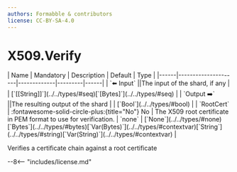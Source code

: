```yaml
---
authors: Formabble & contributors
license: CC-BY-SA-4.0
---
```



# X509.Verify

<div class="sh-parameters" markdown="1">
| Name | Mandatory | Description | Default | Type |
|------|---------------------|-------------|---------|------|
| `⬅️ Input` ||The input of the shard, if any | | [`[[String]]`](../../types/#seq)[`[Bytes]`](../../types/#seq) |
| `Output ➡️` ||The resulting output of the shard | | [`Bool`](../../types/#bool) |
| `RootCert` | :fontawesome-solid-circle-plus:{title="No"} No  | The X509 root certificate in PEM format to use for verification. | `none` | [`None`](../../types/#none)[`Bytes`](../../types/#bytes)[`Var(Bytes)`](../../types/#contextvar)[`String`](../../types/#string)[`Var(String)`](../../types/#contextvar) |

</div>

Verifies a certificate chain against a root certificate

--8<-- "includes/license.md"

